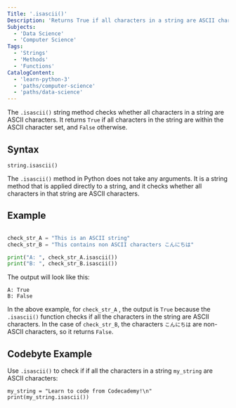 ```yaml
---
Title: '.isascii()'
Description: 'Returns True if all characters in a string are ASCII characters; otherwise, it returns False.'
Subjects:
  - 'Data Science'
  - 'Computer Science'
Tags:
  - 'Strings'
  - 'Methods'
  - 'Functions'
CatalogContent:
  - 'learn-python-3'
  - 'paths/computer-science'
  - 'paths/data-science'
---
```


The `.isascii()` string method checks whether all characters in a string are ASCII characters. It returns `True` if all characters in the string are within the ASCII character set, and `False` otherwise.

## Syntax

```pseudo
string.isascii()
```

The `.isascii()` method in Python does not take any arguments. It is a string method that is applied directly to a string, and it checks whether all characters in that string are ASCII characters.

## Example

```py

check_str_A = "This is an ASCII string"
check_str_B = "This contains non ASCII characters こんにちは"

print("A: ", check_str_A.isascii())
print("B: ", check_str_B.isascii())
```

The output will look like this:

```shell
A: True
B: False
```
In the above example, for `check_str_A` , the output is `True` because the `.isascii()` function checks if all the characters in the string are ASCII characters. In the case of `check_str_B`, the characters `こんにちは` are non-ASCII characters, so it returns `False`.                                                                                   

## Codebyte Example

Use `.isascii()` to check if if all the characters in a string `my_string` are ASCII characters:

```codebyte/python
my_string = "Learn to code from Codecademy!\n"
print(my_string.isascii())
```